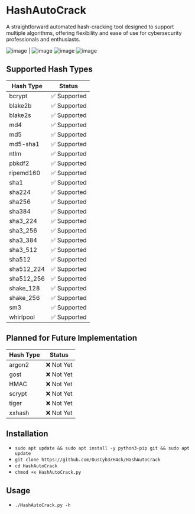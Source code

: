 # HashAutoCrack
A straightforward automated hash-cracking tool designed to support multiple algorithms, offering flexibility and ease of use for cybersecurity professionals and enthusiasts.

![image](https://github.com/user-attachments/assets/cbbfa840-9148-433e-b8cd-06bf623626b3) | ![image](https://github.com/user-attachments/assets/e7eecf20-8e8b-4e90-a9fd-0506e2a367c3)
![image](https://github.com/user-attachments/assets/4e090c27-7eab-4ea7-9eb8-7cef74bc7d45)
![image](https://github.com/user-attachments/assets/a0b2ec96-552e-448b-88dc-d9b09e68dd3f)

## Supported Hash Types

| Hash Type       | Status      |
|-----------------|-------------|
| bcrypt          | ✅ Supported |
| blake2b         | ✅ Supported |
| blake2s         | ✅ Supported |
| md4             | ✅ Supported |
| md5             | ✅ Supported |
| md5-sha1        | ✅ Supported |
| ntlm            | ✅ Supported |
| pbkdf2          | ✅ Supported |
| ripemd160       | ✅ Supported |
| sha1            | ✅ Supported |
| sha224          | ✅ Supported |
| sha256          | ✅ Supported |
| sha384          | ✅ Supported |
| sha3_224        | ✅ Supported |
| sha3_256        | ✅ Supported |
| sha3_384        | ✅ Supported |
| sha3_512        | ✅ Supported |
| sha512          | ✅ Supported |
| sha512_224      | ✅ Supported |
| sha512_256      | ✅ Supported |
| shake_128       | ✅ Supported |
| shake_256       | ✅ Supported |
| sm3             | ✅ Supported |
| whirlpool       | ✅ Supported |

## Planned for Future Implementation

| Hash Type       | Status       |
|-----------------|--------------|
| argon2          | ❌ Not Yet   |
| gost            | ❌ Not Yet   |
| HMAC            | ❌ Not Yet   |
| scrypt          | ❌ Not Yet   |
| tiger           | ❌ Not Yet   |
| xxhash          | ❌ Not Yet   |

## Installation
- `sudo apt update && sudo apt install -y python3-pip git && sudo apt update`
- `git clone https://github.com/OusCyb3rH4ck/HashAutoCrack`
- `cd HashAutoCrack`
- `chmod +x HashAutoCrack.py`

## Usage
- `./HashAutoCrack.py -h`
